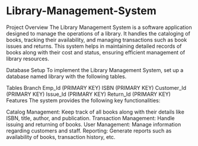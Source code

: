 # Library-Management-System
Project Overview
The Library Management System is a software application designed to manage the operations of a library. It handles the cataloging of books, tracking their availability, and managing transactions such as book issues and returns. This system helps in maintaining detailed records of books along with their cost and status, ensuring efficient management of library resources.

Database Setup
To implement the Library Management System, set up a database named library with the following tables.

Tables
Branch
Emp_Id (PRIMARY KEY)
ISBN (PRIMARY KEY)
Customer_Id (PRIMARY KEY)
Issue_Id (PRIMARY KEY)
Return_Id (PRIMARY KEY)
Features
The system provides the following key functionalities:

Catalog Management: Keep track of all books along with their details like ISBN, title, author, and publication.
Transaction Management: Handle issuing and returning of books.
User Management: Manage information regarding customers and staff.
Reporting: Generate reports such as availability of books, transaction history, etc.
